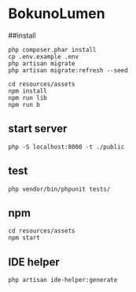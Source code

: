 # BokunoLumen

##install

```
php composer.phar install
cp .env.example .env
php artisan migrate
php artisan migrate:refresh --seed

cd resources/assets
npm install
npm run lib
npm run b
```

## start server

```
php -S localhost:8000 -t ./public
```

## test

```
php vendor/bin/phpunit tests/
```

## npm

```
cd resources/assets
npm start
```


## IDE helper

```
php artisan ide-helper:generate
```
